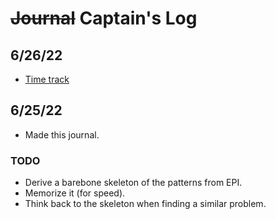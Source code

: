 # ~~Journal~~ Captain's Log

## 6/26/22
- [Time track](https://docs.google.com/spreadsheets/d/1Jy4TRW5geWFlUVqOwCHh32BZSAPPkbB3LgF2NXbsoaQ/edit?usp=sharing)

## 6/25/22
- Made this journal.

### TODO
- Derive a barebone skeleton of the patterns from EPI.
- Memorize it (for speed).
- Think back to the skeleton when finding a similar problem.


